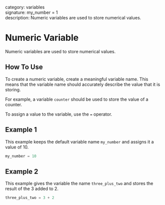 category: variables  
signature: my_number = 1  
description: Numeric variables are used to store numerical values.  

# Numeric Variable

Numeric variables are used to store numerical values.

## How To Use

To create a numeric variable, create a meaningful variable name. This means that the variable name should accurately describe the value that it is storing. 

For example, a variable `counter` should be used to store the value of a counter.

To assign a value to the variable, use the `=` operator. 

## Example 1

This example keeps the default variable name `my_number` and assigns it a value of 10.

```python
my_number = 10
```
## Example 2

This example gives the variable the name `three_plus_two` and stores the result of the 3 added to 2. 

```python
three_plus_two = 3 + 2
```


<advanced>
</advanced>
